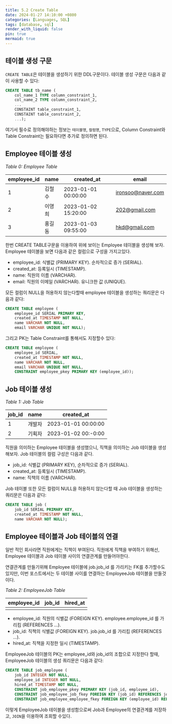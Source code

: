 ```yaml
---
title: 5.2 Create Table
date: 2024-01-27 14:10:00 +0800
categories: [Languages, SQL]
tags: [database, sql]
render_with_liquid: false
pin: true
mermaid: true
---
```


## 테이블 생성 구문

`CREATE TABLE`은 테이블을 생성하기 위한 DDL구문이다. 테이블 생성 구문은 다음과 같이 사용할 수 있다:

``` sql
CREATE TABLE tb_name (
    col_name_1 TYPE column_constraint_1,
    col_name_2 TYPE column_constraint_2,
    ...
    CONSTAINT table_constraint_1,
    CONSTAINT table_constraint_2,
    ...);
```
여기서 필수로 정의해야하는 정보는 `테이블명`, `컬럼명`, `TYPE`으로, Column Constraint와 Table Constraint는 필요하다면 추가로 정의하면 된다.

## Employee 테이블 생성

_Table 0: Employee Table_

| employee_id | name | created_at          | email             |
|-------------|------|---------------------|-------------------|
|      1      | 김철수 | 2023-01-01 00:00:00 | ironsoo@naver.com |
|      2      | 이영희 | 2023-01-02 15:20:00 | 202@gmail.com     |
|      3      | 홍길동 | 2023-01-03 09:55:00 | hkd@gmail.com     |


한번 CREATE TABLE구문을 이용하여 위에 보이는 Employee 테이블을 생성해 보자. Employee 테이블을 보면 다음과 같은 컬럼으로 구성을 가지고있다.

- employee_id: 식별값 (PRIMARY KEY). 순차적으로 증가 (SERIAL).
- created_at: 등록일시 (TIMESTAMP).
- name: 직원의 이름 (VARCHAR).
- email: 직원의 이메일 (VARCHAR). 유니크한 값 (UNIQUE).

모든 컬럼이 NULL을 허용하지 않는다할때 employee 테이블을 생성하는 쿼리문은 다음과 같다:

``` sql
CREATE TABLE employee (
    employee_id SERIAL PRIMARY KEY,
    created_at TIMESTAMP NOT NULL,
    name VARCHAR NOT NULL,
    email VARCHAR UNIQUE NOT NULL);
```

그리고 PK는 Table Constraint를 통해서도 지정할수 있다:

``` sql
CREATE TABLE employee (
    employee_id SERIAL,
    created_at TIMESTAMP NOT NULL,
    name VARCHAR NOT NULL,
    email VARCHAR UNIQUE NOT NULL,
    CONSTRAINT employee_pkey PRIMARY KEY (employee_id));
```

## Job 테이블 생성

_Table 1: Job Table_

| job_id | name | created_at          |
|--------|------|---------------------|
| 1      | 개발자 | 2023-01-01 00:00:00 |
| 2      | 기획자 | 2023-01-02 00:-0:00 |

직원을 의미하는 Employee 테이블을 생성했으니, 직책을 의미하는 Job 테이블을 생성해보자. Job 테이블의 컬럼 구성은 다음과 같다.

- job_id: 식별값 (PRIMARY KEY), 순차적으로 증가 (SERIAL).
- created_at: 등록일시 (TIMESTAMP).
- name: 직책의 이름 (VARCHAR).

Job 테이블 또한 모든 컬럼이 NULL을 허용하지 않는다할 때 Job 테이블을 생성하는 쿼리문은 다음과 같다:

``` sql
CREATE TABLE job (
    job_id SERIAL PRIMARY KEY,
    created_at TIMESTAMP NOT NULL,
    name VARCHAR NOT NULL);
```

## Employee 테이블과 Job 테이블의 연결

일반 적인 회사라면 직원에게는 직책이 부여된다. 직원에게 직책을 부여하기 위해선, Employee 테이블과 Job 테이블 사이의 연결관계를 만들어야한다.

연결관계를 만들기위해 Employee 테이블에 job.job_id 를 가리키는 FK를 추가할수도 있지만, 이번 포스트에서는 두 테이블 사이를 연결하는 EmployeeJob 테이블을 만들것이다.

_Table 2: EmployeeJob Table_

| employee_id | job_id | hired_at |
|-------------|--------|----------|
|||

- employee_id: 직원의 식별값 (FOREIGN KEY). employee.employee_id 를 가리킴 (REFERENCES ...).
- job_id: 직책의 식별값 (FOREIGN KEY). job.job_id 를 가리킴 (REFERENCES ...).
- hired_at: 직책을 지정한 일시 (TIMESTAMP).

EmployeeJob 테이블의 PK는 employee_id와 job_id의 조합으로 지정한다 할때, EmployeeJob 테이블의 생성 쿼리문은 다음과 같다:

``` sql
CREATE TABLE job_employee (
    job_id INTEGER NOT NULL,
    employee_id INTEGER NOT NULL,
    hired_at TIMESTAMP NOT NULL,
    CONSTRAINT job_employee_pkey PRIMARY KEY (job_id, employee_id),
    CONSTRAINT job_employee_job_fkey FOREIGN KEY (job_id) REFERENCES job(job_id),
    CONSTRAINT job_employee_employee_fkey FOREIGN KEY (employee_id) REFERENCES employee(employee_id));  
```

이렇게 EmployeeJob 테이블을 생성함으로써 Job과 Employee의 연결관계를 저장하고, `JOIN`을 이용하여 조회할 수있다.